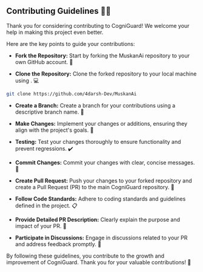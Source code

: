 ## Contributing Guidelines 🤝🚀


Thank you for considering contributing to CogniGuard! We welcome your help in making this project even better.

Here are the key points to guide your contributions:

- **Fork the Repository:** Start by forking the MuskanAi repository to your own GitHub account. 🍴

- **Clone the Repository:** Clone the forked repository to your local machine using . 💻
```bash
git clone https://github.com/4darsh-Dev/MuskanAi 
```

- **Create a Branch:** Create a branch for your contributions using a descriptive branch name. 🌿

- **Make Changes:** Implement your changes or additions, ensuring they align with the project's goals. 🚀

- **Testing:** Test your changes thoroughly to ensure functionality and prevent regressions. ✔️

- **Commit Changes:** Commit your changes with clear, concise messages. 💬

- **Create Pull Request:** Push your changes to your forked repository and create a Pull Request (PR) to the main CogniGuard repository. 🎉

- **Follow Code Standards:** Adhere to coding standards and guidelines defined in the project. 📋

- **Provide Detailed PR Description:** Clearly explain the purpose and impact of your PR. 📝

- **Participate in Discussions:** Engage in discussions related to your PR and address feedback promptly. 💬

By following these guidelines, you contribute to the growth and improvement of CogniGuard. Thank you for your valuable contributions! 🚀

